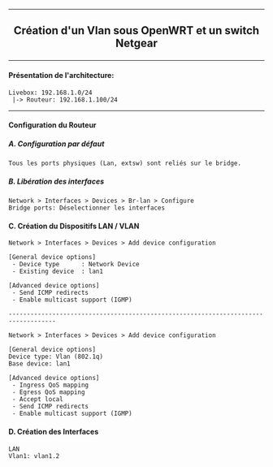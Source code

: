 ------------------------------------------------------------------------------------------------------------------------------------------------
## <p align='center'> Création d'un Vlan sous OpenWRT et un switch Netgear </p>

------------------------------------------------------------------------------------------------------------------------------------------------

#### Présentation de l'architecture:
```
Livebox: 192.168.1.0/24
 |-> Routeur: 192.168.1.100/24
```

------------------------------------------------------------------------------------------------------------------------------------------------
#### Configuration du Routeur
##### A. Configuration par défaut
```
Tous les ports physiques (Lan, extsw) sont reliés sur le bridge.
```
##### B. Libération des interfaces
```
Network > Interfaces > Devices > Br-lan > Configure
Bridge ports: Déselectionner les interfaces
```

#### C. Création du Dispositifs LAN / VLAN
```
Network > Interfaces > Devices > Add device configuration

[General device options]
 - Device type      : Network Device
 - Existing device  : lan1

[Advanced device options]
 - Send ICMP redirects
 - Enable multicast support (IGMP)

-----------------------------------------------------------------------------------

Network > Interfaces > Devices > Add device configuration

[General device options]
Device type: Vlan (802.1q)
Base device: lan1

[Advanced device options]
 - Ingress QoS mapping
 - Egress QoS mapping
 - Accept local
 - Send ICMP redirects
 - Enable multicast support (IGMP) 
```


#### D. Création des Interfaces
```
LAN
Vlan1: vlan1.2
```
